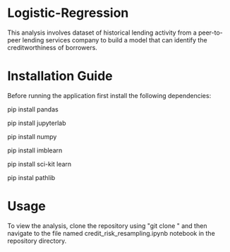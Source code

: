 # Logistic-Regression

This analysis involves dataset of historical lending activity from a peer-to-peer lending services company to build a model that can identify the creditworthiness of borrowers.

# Installation Guide

Before running the application first install the following dependencies:

  pip install pandas
  
  pip install jupyterlab 
  
  pip install numpy
  
  pip install imblearn
  
  pip install sci-kit learn
  
  pip instal pathlib

# Usage

To view the analysis, clone the repository using "git clone " and then navigate to the file named credit_risk_resampling.ipynb notebook in the repository directory.
